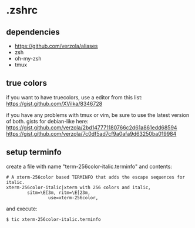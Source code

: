 # .zshrc

## dependencies
- https://github.com/verzola/aliases
- zsh
- oh-my-zsh
- tmux

## true colors
if you want to have truecolors, use a editor from this list:
https://gist.github.com/XVilka/8346728

if you have any problems with tmux or vim, be sure to use the latest version of both.
gists for debian-like here:
https://gist.github.com/verzola/2bd147771180766c2d61a861edd68594
https://gist.github.com/verzola/7c0df5ad7cf9a0afa9d63250ba019984

## setup terminfo
create a file with name "term-256color-italic.terminfo" and contents:
```
# A xterm-256color based TERMINFO that adds the escape sequences for italic.
xterm-256color-italic|xterm with 256 colors and italic,
        sitm=\E[3m, ritm=\E[23m,
                use=xterm-256color,
```
and execute:
```sh
$ tic xterm-256color-italic.terminfo
```
